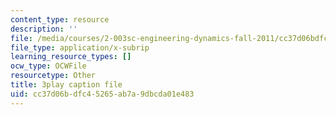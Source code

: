 ```yaml
---
content_type: resource
description: ''
file: /media/courses/2-003sc-engineering-dynamics-fall-2011/cc37d06bdfc45265ab7a9dbcda01e483_NHedXxUO-Bg.vtt
file_type: application/x-subrip
learning_resource_types: []
ocw_type: OCWFile
resourcetype: Other
title: 3play caption file
uid: cc37d06b-dfc4-5265-ab7a-9dbcda01e483
---
```

